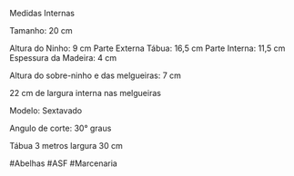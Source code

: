 Medidas Internas

Tamanho: 20 cm

Altura do Ninho: 9 cm 
Parte Externa Tábua: 16,5 cm
Parte Interna: 11,5 cm
Espessura da Madeira: 4 cm

Altura do sobre-ninho e das melgueiras: 7 cm

22 cm de largura interna nas melgueiras

Modelo: Sextavado

Angulo de corte: 30° graus

Tábua 3 metros
largura 30 cm

#Abelhas #ASF #Marcenaria